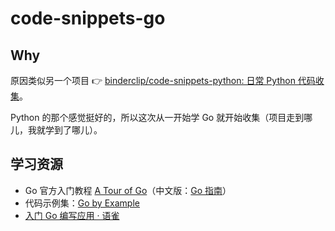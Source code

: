 # code-snippets-go

## Why

原因类似另一个项目 👉 [binderclip/code-snippets-python: 日常 Python 代码收集](https://github.com/binderclip/code-snippets-python)。

Python 的那个感觉挺好的，所以这次从一开始学 Go 就开始收集（项目走到哪儿，我就学到了哪儿）。


## 学习资源

- Go 官方入门教程 [A Tour of Go](https://tour.golang.org/list)（中文版：[Go 指南](https://tour.go-zh.org/list)）
- 代码示例集：[Go by Example](https://gobyexample.com/)
- [入门 Go 编写应用 · 语雀](https://yuque.com/huacnlee/notes/hello-go)
